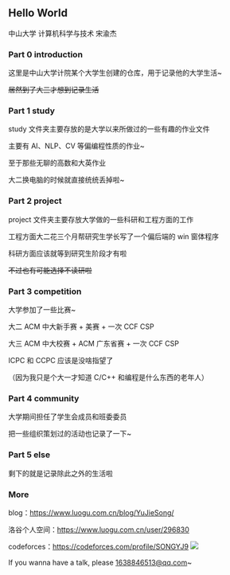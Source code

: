 ## Hello World

中山大学 计算机科学与技术 宋渝杰

### Part 0 introduction

这里是中山大学计院某个大学生创建的仓库，用于记录他的大学生活~

~~居然到了大三才想到记录生活~~

### Part 1 study

study 文件夹主要存放的是大学以来所做过的一些有趣的作业文件

主要有 AI、NLP、CV 等偏编程性质的作业~

至于那些无聊的高数和大英作业

大二换电脑的时候就直接统统丢掉啦~

### Part 2 project

project 文件夹主要存放大学做的一些科研和工程方面的工作

工程方面大二花三个月帮研究生学长写了一个偏后端的 win 窗体程序

科研方面应该就等到研究生阶段才有啦

~~不过也有可能选择不读研啦~~

### Part 3 competition

大学参加了一些比赛~

大二 ACM 中大新手赛 + 美赛 + 一次 CCF CSP

大三 ACM 中大校赛 + ACM 广东省赛 + 一次 CCF CSP

ICPC 和 CCPC 应该是没啥指望了

（因为我只是个大一才知道 C/C++ 和编程是什么东西的老年人）

### Part 4 community

大学期间担任了学生会成员和班委委员

把一些组织策划过的活动也记录了一下~

### Part 5 else

剩下的就是记录除此之外的生活啦

### More

blog：https://www.luogu.com.cn/blog/YuJieSong/

洛谷个人空间：https://www.luogu.com.cn/user/296830

codeforces：https://codeforces.com/profile/SONGYJ9  [![](https://cfrating.ihcr.top/?user=SONGYJ9)](https://codeforces.ml/profile/SONGYJ9)

If you wanna have a talk, please [1638846513@qq.com](https://mail.qq.com/)~

